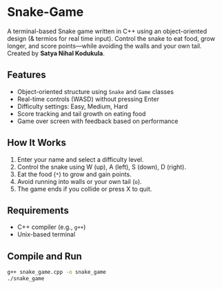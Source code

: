 # Snake-Game

A terminal-based Snake game written in C++ using an object-oriented design (& termios for real time input). Control the snake to eat food, grow longer, and score points—while avoiding the walls and your own tail.  
Created by **Satya Nihal Kodukula**.

## Features

- Object-oriented structure using `Snake` and `Game` classes
- Real-time controls (WASD) without pressing Enter
- Difficulty settings: Easy, Medium, Hard
- Score tracking and tail growth on eating food
- Game over screen with feedback based on performance

## How It Works

1. Enter your name and select a difficulty level.
2. Control the snake using W (up), A (left), S (down), D (right).
3. Eat the food (`*`) to grow and gain points.
4. Avoid running into walls or your own tail (`o`).
5. The game ends if you collide or press X to quit.

## Requirements

- C++ compiler (e.g., `g++`)
- Unix-based terminal

## Compile and Run

```bash
g++ snake_game.cpp -o snake_game
./snake_game
```
